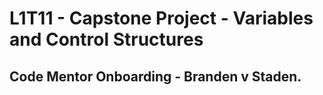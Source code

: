 # L1T11 - Capstone Project - Variables and Control Structures
## **Code Mentor Onboarding - Branden v Staden.**
